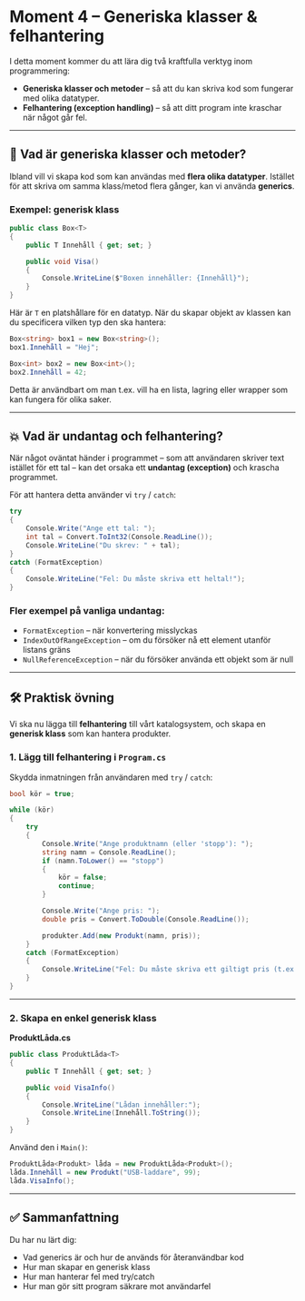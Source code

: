 # Moment 4 – Generiska klasser & felhantering

I detta moment kommer du att lära dig två kraftfulla verktyg inom programmering:

- **Generiska klasser och metoder** – så att du kan skriva kod som fungerar med olika datatyper.
- **Felhantering (exception handling)** – så att ditt program inte kraschar när något går fel.

---

## 🧰 Vad är generiska klasser och metoder?

Ibland vill vi skapa kod som kan användas med **flera olika datatyper**. Istället för att skriva om samma klass/metod flera gånger, kan vi använda **generics**.

### Exempel: generisk klass

```csharp
public class Box<T>
{
    public T Innehåll { get; set; }

    public void Visa()
    {
        Console.WriteLine($"Boxen innehåller: {Innehåll}");
    }
}
```

Här är `T` en platshållare för en datatyp. När du skapar objekt av klassen kan du specificera vilken typ den ska hantera:

```csharp
Box<string> box1 = new Box<string>();
box1.Innehåll = "Hej";

Box<int> box2 = new Box<int>();
box2.Innehåll = 42;
```

Detta är användbart om man t.ex. vill ha en lista, lagring eller wrapper som kan fungera för olika saker.

---

## 💥 Vad är undantag och felhantering?

När något oväntat händer i programmet – som att användaren skriver text istället för ett tal – kan det orsaka ett **undantag (exception)** och krascha programmet.

För att hantera detta använder vi `try` / `catch`:

```csharp
try
{
    Console.Write("Ange ett tal: ");
    int tal = Convert.ToInt32(Console.ReadLine());
    Console.WriteLine("Du skrev: " + tal);
}
catch (FormatException)
{
    Console.WriteLine("Fel: Du måste skriva ett heltal!");
}
```

### Fler exempel på vanliga undantag:
- `FormatException` – när konvertering misslyckas
- `IndexOutOfRangeException` – om du försöker nå ett element utanför listans gräns
- `NullReferenceException` – när du försöker använda ett objekt som är null

---

## 🛠️ Praktisk övning

Vi ska nu lägga till **felhantering** till vårt katalogsystem, och skapa en **generisk klass** som kan hantera produkter.

### 1. Lägg till felhantering i `Program.cs`

Skydda inmatningen från användaren med `try` / `catch`:

```csharp
bool kör = true;

while (kör)
{
    try
    {
        Console.Write("Ange produktnamn (eller 'stopp'): ");
        string namn = Console.ReadLine();
        if (namn.ToLower() == "stopp")
        {
            kör = false;
            continue;
        }

        Console.Write("Ange pris: ");
        double pris = Convert.ToDouble(Console.ReadLine());

        produkter.Add(new Produkt(namn, pris));
    }
    catch (FormatException)
    {
        Console.WriteLine("Fel: Du måste skriva ett giltigt pris (t.ex. 199,50).");
    }
}
```

---

### 2. Skapa en enkel generisk klass

**ProduktLåda.cs**
```csharp
public class ProduktLåda<T>
{
    public T Innehåll { get; set; }

    public void VisaInfo()
    {
        Console.WriteLine("Lådan innehåller:");
        Console.WriteLine(Innehåll.ToString());
    }
}
```

Använd den i `Main()`:

```csharp
ProduktLåda<Produkt> låda = new ProduktLåda<Produkt>();
låda.Innehåll = new Produkt("USB-laddare", 99);
låda.VisaInfo();
```

---

## ✅ Sammanfattning

Du har nu lärt dig:
- Vad generics är och hur de används för återanvändbar kod
- Hur man skapar en generisk klass
- Hur man hanterar fel med try/catch
- Hur man gör sitt program säkrare mot användarfel